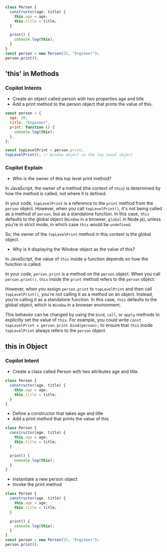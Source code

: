 ```javascript
class Person {
  constructor(age, title) {
    this.age = age;
    this.title = title;
  }

  print() {
    console.log(this);
  }
}
const person = new Person(25, "Engineer");
person.print();
```

## 'this' in Methods

### Copilot Intents

- Create an object called person with two properties age and title
- Add a print method to the person object that prints the value of this.

```javascript
const person = {
  age: 30,
  title: "Engineer",
  print: function () {
    console.log(this);
  },
};

const topLevelPrint = person.print;
topLevelPrint(); // Window object is the top level object
```

### Copilot Explain

- Who is the owner of this top level print method?

In JavaScript, the owner of a method (the context of `this`) is determined by how the method is called, not where it is defined.

In your code, `topLevelPrint` is a reference to the `print` method from the `person` object. However, when you call `topLevelPrint()`, it's not being called as a method of `person`, but as a standalone function. In this case, `this` defaults to the global object (`Window` in a browser, `global` in Node.js), unless you're in strict mode, in which case `this` would be `undefined`.

So, the owner of the `topLevelPrint` method in this context is the global object.

- Why is it displaying the Window object as the value of this?

In JavaScript, the value of `this` inside a function depends on how the function is called.

In your code, `person.print` is a method on the `person` object. When you call `person.print()`, `this` inside the `print` method refers to the `person` object.

However, when you assign `person.print` to `topLevelPrint` and then call `topLevelPrint()`, you're not calling it as a method on an object. Instead, you're calling it as a standalone function. In this case, `this` defaults to the global object, which is `Window` in a browser environment.

This behavior can be changed by using the `bind`, `call`, or `apply` methods to explicitly set the value of `this`. For example, you could write `const topLevelPrint = person.print.bind(person);` to ensure that `this` inside `topLevelPrint` always refers to the `person` object.

## this in Object

### Copilot Intent

- Create a class called Person with two attributes age and title.

```javascript
class Person {
  constructor(age, title) {
    this.age = age;
    this.title = title;
  }
}
```

- Define a constructor that takes age and title
- Add a print method that prints the value of this

```javascript
class Person {
  constructor(age, title) {
    this.age = age;
    this.title = title;
  }

  print() {
    console.log(this);
  }
}
```

- Instantiate a new person object
- Invoke the print method

```javascript
class Person {
  constructor(age, title) {
    this.age = age;
    this.title = title;
  }

  print() {
    console.log(this);
  }
}
const person = new Person(25, "Engineer");
person.print();
```
